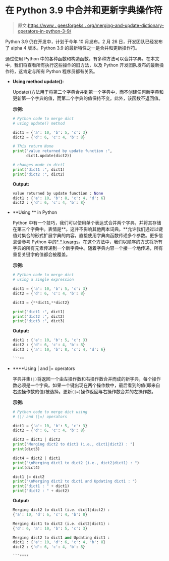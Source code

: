 # 在 Python 3.9 中合并和更新字典操作符

> 原文:[https://www . geesforgeks . org/merging-and-update-dictionary-operators-in-python-3-9/](https://www.geeksforgeeks.org/merging-and-updating-dictionary-operators-in-python-3-9/)

Python 3.9 仍在开发中，计划于今年 10 月发布。2 月 26 日，开发团队已经发布了 alpha 4 版本。Python 3.9 的最新特性之一是合并和更新操作符。

通过使用 Python 中的各种函数和构造函数，有多种方法可以合并字典。在本文中，我们将查看所有执行这些操作的旧方法，以及 Python 开发团队发布的最新操作符，这肯定与所有 Python 程序员都有关系。

*   **Using method update():**

    Update()方法用于将第二个字典合并到第一个字典中，而不创建任何新字典和更新第一个字典的值，而第二个字典的值保持不变。此外，该函数不返回值。

    **示例:**

    ```py
    # Python code to merge dict 
    # using update() method 

    dict1 = {'a': 10, 'b': 5, 'c': 3} 
    dict2 = {'d': 6, 'c': 4, 'b': 8}

    # This return None 
    print("value returned by update function :", 
          dict1.update(dict2)) 

    # changes made in dict1 
    print("dict1 :", dict1)
    print("dict2 :", dict2)
    ```

    **Output:**

    ```py
    value returned by update function : None
    dict1 : {'a': 10, 'b': 8, 'c': 4, 'd': 6}
    dict2 : {'d': 6, 'c': 4, 'b': 8}

    ```

*   **Using ** in Python

    Python 中有一个技巧，我们可以使用单个表达式合并两个字典，并将其存储在第三个字典中。表情是**。这并不影响其他两本词典。**允许我们通过以键值对集合的形式扩展字典的内容，直接使用字典向函数传递多个参数。更多信息请参考 Python 中的[* * kwargs](https://www.geeksforgeeks.org/args-kwargs-python/)。在这个方法中，我们以顺序的方式将所有字典的所有元素传递到一个新字典中。随着字典内容一个接一个地传递，所有重复关键字的值都会被覆盖。

    **示例:**

    ```py
    # Python code to merge dict 
    # using a single expression 

    dict1 = {'a': 10, 'b': 5, 'c': 3}
    dict2 = {'d': 6, 'c': 4, 'b': 8}

    dict3 = {**dict1,**dict2} 

    print("dict1 :", dict1)
    print("dict2 :", dict2)
    print("dict3 :", dict3)
    ```

    **Output:**

    ```py
    dict1 : {'a': 10, 'b': 5, 'c': 3}
    dict2 : {'d': 6, 'c': 4, 'b': 8}
    dict3 : {'a': 10, 'b': 8, 'c': 4, 'd': 6}

    ```** 
*   ****Using | and |= operators

    字典并集`(|)`将返回一个由左操作数和右操作数合并而成的新字典，每个操作数必须是一个字典。如果一个键出现在两个操作数中，最后看到的值(即来自右边操作数的值)被选择。更新`(|=)`操作返回与右操作数合并的左操作数。

    **示例:**

    ```py
    # Python code to merge dict using 
    # (|) and (|=) operators  

    dict1 = {'a': 10, 'b': 5, 'c': 3} 
    dict2 = {'d': 6, 'c': 4, 'b': 8} 

    dict3 = dict1 | dict2
    print("Merging dict2 to dict1 (i.e., dict1|dict2) : ")
    print(dict3)

    dict4 = dict2 | dict1
    print("\nMerging dict1 to dict2 (i.e., dict2|dict1) : ")
    print(dict4)

    dict1 |= dict2
    print("\nMerging dict2 to dict1 and Updating dict1 : ")
    print("dict1 : " + dict1)
    print("dict2 : " + dict2)
    ```

    **Output:**

    ```py
    Merging dict2 to dict1 (i.e. dict1|dict2) : 
    {'a': 10, 'd': 6, 'c': 4, 'b': 8}

    Merging dict1 to dict2 (i.e. dict2|dict1) : 
    {'d': 6, 'a': 10, 'b': 5, 'c': 3}

    Merging dict2 to dict1 and Updating dict1 : 
    dict1 : {'a': 10, 'd': 6, 'c': 4, 'b': 8}
    dict2 : {'d': 6, 'c': 4, 'b': 8}

    ```****